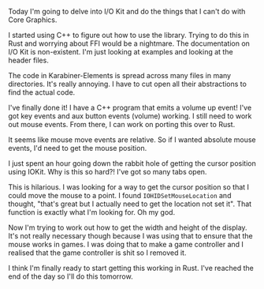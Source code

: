 Today I'm going to delve into I/O Kit and do the things that I can't do with
Core Graphics.

I started using C++ to figure out how to use the library. Trying to do this in
Rust and worrying about FFI would be a nightmare. The documentation on I/O Kit
is non-existent. I'm just looking at examples and looking at the header files.

The code in Karabiner-Elements is spread across many files in many directories.
It's really annoying. I have to cut open all their abstractions to find the
actual code.

I've finally done it! I have a C++ program that emits a volume up event! I've
got key events and aux button events (volume) working. I still need to work out
mouse events. From there, I can work on porting this over to Rust.

It seems like mouse move events are relative. So if I wanted absolute mouse
events, I'd need to get the mouse position.

I just spent an hour going down the rabbit hole of getting the cursor position
using IOKit. Why is this so hard?! I've got so many tabs open.

This is hilarious. I was looking for a way to get the cursor position so that I
could move the mouse to a point. I found `IOHIDSetMouseLocation` and thought,
"that's great but I actually need to get the location not set it". That function
is exactly what I'm looking for. Oh my god.

Now I'm trying to work out how to get the width and height of the display. It's
not really necessary though because I was using that to ensure that the mouse
works in games. I was doing that to make a game controller and I realised that 
the game controller is shit so I removed it.

I think I'm finally ready to start getting this working in Rust. I've reached
the end of the day so I'll do this tomorrow.
